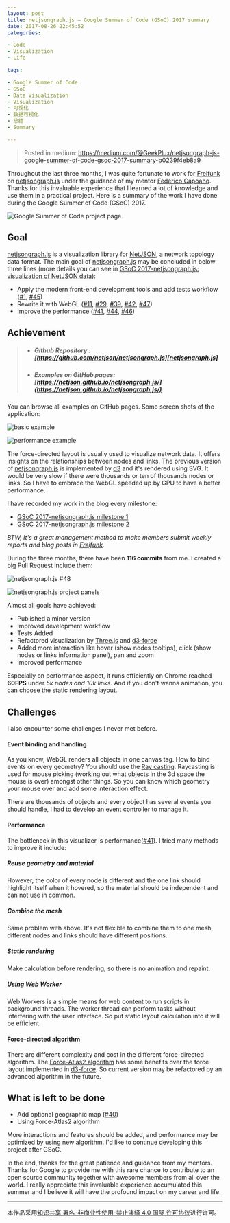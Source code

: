 ```yaml
---
layout: post
title: netjsongraph.js – Google Summer of Code (GSoC) 2017 summary
date: 2017-08-26 22:45:52
categories:

- Code
- Visualization
- Life

tags:

- Google Summer of Code
- GSoC
- Data Visualization
- Visualization
- 可视化
- 数据可视化
- 总结
- Summary

---
```


> Posted in medium: https://medium.com/@GeekPlux/netjsongraph-js-google-summer-of-code-gsoc-2017-summary-b0239f4eb8a9

Throughout the last three months, I was quite fortunate to work for [Freifunk][freifunk] on [netjsongraph.js][netjsongraph.js] under the guidance of my mentor [Federico Capoano](https://github.com/nemesisdesign). Thanks for this invaluable experience that I learned a lot of knowledge and use them in a practical project. Here is a summary of the work I have done during the Google Summer of Code (GSoC) 2017.

![Google Summer of Code project page](https://geekpluxblog.oss-cn-hongkong.aliyuncs.com/gsoc/project-page.png)

## Goal

[netjsongraph.js][netjsongraph.js] is a visualization library for [NetJSON](http://netjson.org/docs/what.html#what-is-netjson), a network topology data format. The main goal of [netjsongraph.js][netjsongraph.js] may be concluded in below three lines (more details you can see in [GSoC 2017-netjsongraph.js: visualization of NetJSON data](https://blog.freifunk.net/2017/05/30/gsoc-2017-netjsongraph-js-visualization-netjson-data/)):

- Apply the modern front-end development tools and add tests workflow ([#1](https://github.com/netjson/netjsongraph.js/issues/1), [#45](https://github.com/netjson/netjsongraph.js/issues/45))
- Rewrite it with WebGL ([#11](https://github.com/netjson/netjsongraph.js/issues/11), [#29](https://github.com/netjson/netjsongraph.js/issues/29), [#39](https://github.com/netjson/netjsongraph.js/issues/39), [#42](https://github.com/netjson/netjsongraph.js/issues/42), [#47](https://github.com/netjson/netjsongraph.js/issues/47))
- Improve the performance ([#41](https://github.com/netjson/netjsongraph.js/issues/41), [#44](https://github.com/netjson/netjsongraph.js/issues/44), [#46](https://github.com/netjson/netjsongraph.js/issues/46))

## Achievement

> - ##### Github Repository : [https://github.com/netjson/netjsongraph.js][netjsongraph.js]
> - ##### Examples on GitHub pages: [https://netjson.github.io/netjsongraph.js/](https://netjson.github.io/netjsongraph.js/)

You can browse all examples on GitHub pages. Some screen shots of the application:

![basic example](https://geekpluxblog.oss-cn-hongkong.aliyuncs.com/gsoc/basic-example.png)

![performance example](https://geekpluxblog.oss-cn-hongkong.aliyuncs.com/gsoc/performance-example.png)

The force-directed layout is usually used to visualize network data. It offers insights on the relationships between nodes and links. The previous version of [netjsongraph.js][netjsongraph.js] is implemented by [d3](https://d3js.org/) and it's rendered using SVG. It would be very slow if there were thousands or ten of thousands nodes or links. So I have to embrace the WebGL speeded up by GPU to have a better performance.

I have recorded my work in the blog every milestone:

- [GSoC 2017-netjsongraph.js milestone 1](https://blog.freifunk.net/2017/06/29/gsoc-2017-netjsongraph-js-milestone-1/)
- [GSoC 2017-netjsongraph.js milestone 2](https://blog.freifunk.net/2017/07/26/gsoc-2017-netjsongraph-js-milestone-2/)

_BTW, It's a great management method to make members submit weekly reports and blog posts in [Freifunk][freifunk]._

During the three months, there have been **116 commits** from me. I created a big Pull Request include them:

![netjsongraph.js #48](https://geekpluxblog.oss-cn-hongkong.aliyuncs.com/gsoc/merge-request.png)

![netjsongraph.js project panels](https://geekpluxblog.oss-cn-hongkong.aliyuncs.com/gsoc/project.png)

Almost all goals have achieved:

- Published a minor version
- Improved development workflow
- Tests Added
- Refactored visualization by [Three.js](https://threejs.org/) and [d3-force][d3-force]
- Added more interaction like hover (show nodes tooltips), click (show nodes or links information panel), pan and zoom
- Improved performance

Especially on performance aspect, it runs efficiently on Chrome reached **60FPS** under _5k nodes and 10k links_. And if you don't wanna animation, you can choose the static rendering layout.

## Challenges

I also encounter some challenges I never met before.

#### Event binding and handling

As you know, WebGL renders all objects in one canvas tag. How to bind events on every geometry? You should use the [Ray casting](https://en.wikipedia.org/wiki/Ray_casting). Raycasting is used for mouse picking (working out what objects in the 3d space the mouse is over) amongst other things. So you can know which geometry your mouse over and add some interaction effect.

There are thousands of objects and every object has several events you should handle, I had to develop an event controller to manage it.

#### Performance

The bottleneck in this visualizer is performance([#41](https://github.com/netjson/netjsongraph.js/issues/41)). I tried many methods to improve it include:

##### Reuse geometry and material

However, the color of every node is different and the one link should highlight itself when it hovered, so the material should be independent and can not use in common.

##### Combine the mesh

Same problem with above. It's not flexible to combine them to one mesh, different nodes and links should have different positions.

##### Static rendering

Make calculation before rendering, so there is no animation and repaint.

##### Using Web Worker

Web Workers is a simple means for web content to run scripts in background threads. The worker thread can perform tasks without interfering with the user interface. So put static layout calculation into it will be efficient.

#### Force-directed algorithm

There are different complexity and cost in the different force-directed algorithm. The [Force-Atlas2 algorithm](http://journals.plos.org/plosone/article?id=10.1371/journal.pone.0098679) has some benefits over the force layout implemented in [d3-force][d3-force]. So current version may be refactored by an advanced algorithm in the future.

## What is left to be done

- Add optional geographic map ([#40](https://github.com/netjson/netjsongraph.js/issues/40))
- Using Force-Atlas2 algorithm

More interactions and features should be added, and performance may be optimized by using new algorithm. I'd like to continue developing this project after GSoC.

In the end, thanks for the great patience and guidance from my mentors. Thanks for Google to provide me with this rare chance to contribute to an open source community together with awesome members from all over the world. I really appreciate this invaluable experience accumulated this summer and I believe it will have the profound impact on my career and life.

---

本作品采用[知识共享 署名-非商业性使用-禁止演绎 4.0 国际 许可协议](http://creativecommons.org/licenses/by-nc-nd/4.0/)进行许可。

[netjsongraph.js]: https://github.com/netjson/netjsongraph.js
[freifunk]: https://freifunk.net/
[d3-force]: https://github.com/d3/d3-force/
